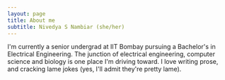 ```yaml
---
layout: page
title: About me
subtitle: Nivedya S Nambiar (she/her)
---
```


I'm currently a senior undergrad at IIT Bombay pursuing a Bachelor's in Electrical Engineering. The junction of electrical engineering, computer science and biology is one place I'm driving toward. I love writing prose, and cracking lame jokes (yes, I'll admit they're pretty lame).

